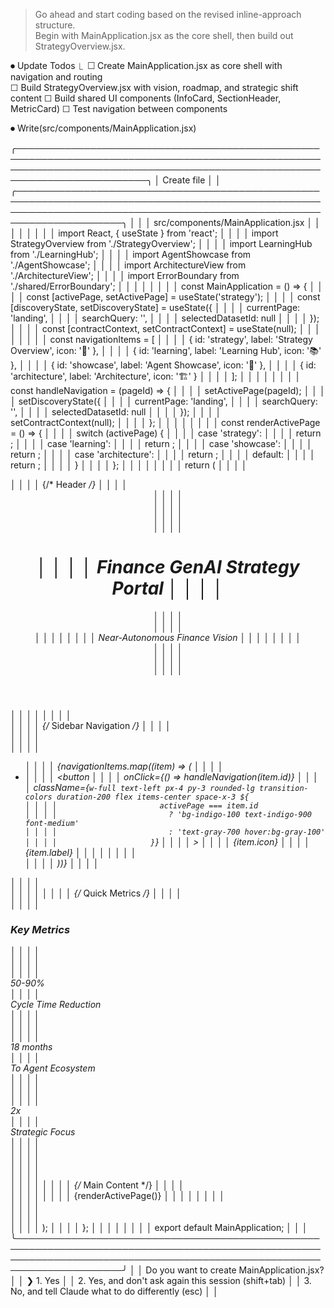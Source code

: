 > Go ahead and start coding based on the revised inline-approach structure.  
  Begin with MainApplication.jsx as the core shell, then build out StrategyOverview.jsx.

⏺ Update Todos
  ⎿  ☐ Create MainApplication.jsx as core shell with navigation and routing        
     ☐ Build StrategyOverview.jsx with vision, roadmap, and strategic shift content
     ☐ Build shared UI components (InfoCard, SectionHeader, MetricCard)
     ☐ Test navigation between components

⏺ Write(src/components/MainApplication.jsx)

╭───────────────────────────────────────────────────────────────────────────────────────────────────────────────────────────────────────────────────────────────────────────╮
│ Create file                                                                                                                                                               │
│ ╭───────────────────────────────────────────────────────────────────────────────────────────────────────────────────────────────────────────────────────────────────────╮ │
│ │ src/components/MainApplication.jsx                                                                                                                                    │ │
│ │                                                                                                                                                                       │ │
│ │ import React, { useState } from 'react';                                                                                                                              │ │
│ │ import StrategyOverview from './StrategyOverview';                                                                                                                    │ │
│ │ import LearningHub from './LearningHub';                                                                                                                              │ │
│ │ import AgentShowcase from './AgentShowcase';                                                                                                                          │ │
│ │ import ArchitectureView from './ArchitectureView';                                                                                                                    │ │
│ │ import ErrorBoundary from './shared/ErrorBoundary';                                                                                                                   │ │
│ │                                                                                                                                                                       │ │
│ │ const MainApplication = () => {                                                                                                                                       │ │
│ │   const [activePage, setActivePage] = useState('strategy');                                                                                                           │ │
│ │   const [discoveryState, setDiscoveryState] = useState({                                                                                                              │ │
│ │     currentPage: 'landing',                                                                                                                                           │ │
│ │     searchQuery: '',                                                                                                                                                  │ │
│ │     selectedDatasetId: null                                                                                                                                           │ │
│ │   });                                                                                                                                                                 │ │
│ │   const [contractContext, setContractContext] = useState(null);                                                                                                       │ │
│ │                                                                                                                                                                       │ │
│ │   const navigationItems = [                                                                                                                                           │ │
│ │     { id: 'strategy', label: 'Strategy Overview', icon: '🎯' },                                                                                                       │ │
│ │     { id: 'learning', label: 'Learning Hub', icon: '📚' },                                                                                                            │ │
│ │     { id: 'showcase', label: 'Agent Showcase', icon: '🤖' },                                                                                                          │ │
│ │     { id: 'architecture', label: 'Architecture', icon: '🏗️' }                                                                                                        │ │
│ │   ];                                                                                                                                                                  │ │
│ │                                                                                                                                                                       │ │
│ │   const handleNavigation = (pageId) => {                                                                                                                              │ │
│ │     setActivePage(pageId);                                                                                                                                            │ │
│ │     setDiscoveryState({                                                                                                                                               │ │
│ │       currentPage: 'landing',                                                                                                                                         │ │
│ │       searchQuery: '',                                                                                                                                                │ │
│ │       selectedDatasetId: null                                                                                                                                         │ │
│ │     });                                                                                                                                                               │ │
│ │     setContractContext(null);                                                                                                                                         │ │
│ │   };                                                                                                                                                                  │ │
│ │                                                                                                                                                                       │ │
│ │   const renderActivePage = () => {                                                                                                                                    │ │
│ │     switch (activePage) {                                                                                                                                             │ │
│ │       case 'strategy':                                                                                                                                                │ │
│ │         return <StrategyOverview />;                                                                                                                                  │ │
│ │       case 'learning':                                                                                                                                                │ │
│ │         return <LearningHub />;                                                                                                                                       │ │
│ │       case 'showcase':                                                                                                                                                │ │
│ │         return <AgentShowcase />;                                                                                                                                     │ │
│ │       case 'architecture':                                                                                                                                            │ │
│ │         return <ArchitectureView />;                                                                                                                                  │ │
│ │       default:                                                                                                                                                        │ │
│ │         return <StrategyOverview />;                                                                                                                                  │ │
│ │     }                                                                                                                                                                 │ │
│ │   };                                                                                                                                                                  │ │
│ │                                                                                                                                                                       │ │
│ │   return (                                                                                                                                                            │ │
│ │     <div className="min-h-screen bg-gray-50">                                                                                                                         │ │
│ │       {/* Header */}                                                                                                                                                  │ │
│ │       <header className="bg-white shadow-sm border-b">                                                                                                                │ │
│ │         <div className="max-w-7xl mx-auto px-4 sm:px-6 lg:px-8">                                                                                                      │ │
│ │           <div className="flex justify-between items-center h-16">                                                                                                    │ │
│ │             <div className="flex items-center">                                                                                                                       │ │
│ │               <h1 className="text-2xl font-bold text-indigo-900">                                                                                                     │ │
│ │                 Finance GenAI Strategy Portal                                                                                                                         │ │
│ │               </h1>                                                                                                                                                   │ │
│ │             </div>                                                                                                                                                    │ │
│ │             <div className="flex items-center space-x-4">                                                                                                             │ │
│ │               <span className="text-sm text-gray-600">                                                                                                                │ │
│ │                 Near-Autonomous Finance Vision                                                                                                                        │ │
│ │               </span>                                                                                                                                                 │ │
│ │             </div>                                                                                                                                                    │ │
│ │           </div>                                                                                                                                                      │ │
│ │         </div>                                                                                                                                                        │ │
│ │       </header>                                                                                                                                                       │ │
│ │                                                                                                                                                                       │ │
│ │       <div className="flex">                                                                                                                                          │ │
│ │         {/* Sidebar Navigation */}                                                                                                                                    │ │
│ │         <nav className="w-64 bg-white shadow-sm min-h-screen">                                                                                                        │ │
│ │           <div className="p-4">                                                                                                                                       │ │
│ │             <ul className="space-y-2">                                                                                                                                │ │
│ │               {navigationItems.map((item) => (                                                                                                                        │ │
│ │                 <li key={item.id}>                                                                                                                                    │ │
│ │                   <button                                                                                                                                             │ │
│ │                     onClick={() => handleNavigation(item.id)}                                                                                                         │ │
│ │                     className={`w-full text-left px-4 py-3 rounded-lg transition-colors duration-200 flex items-center space-x-3 ${                                   │ │
│ │                       activePage === item.id                                                                                                                          │ │
│ │                         ? 'bg-indigo-100 text-indigo-900 font-medium'                                                                                                 │ │
│ │                         : 'text-gray-700 hover:bg-gray-100'                                                                                                           │ │
│ │                     }`}                                                                                                                                               │ │
│ │                   >                                                                                                                                                   │ │
│ │                     <span className="text-xl">{item.icon}</span>                                                                                                      │ │
│ │                     <span>{item.label}</span>                                                                                                                         │ │
│ │                   </button>                                                                                                                                           │ │
│ │                 </li>                                                                                                                                                 │ │
│ │               ))}                                                                                                                                                     │ │
│ │             </ul>                                                                                                                                                     │ │
│ │           </div>                                                                                                                                                      │ │
│ │                                                                                                                                                                       │ │
│ │           {/* Quick Metrics */}                                                                                                                                       │ │
│ │           <div className="p-4 mt-8 border-t">                                                                                                                         │ │
│ │             <h3 className="text-sm font-medium text-gray-900 mb-3">Key Metrics</h3>                                                                                   │ │
│ │             <div className="space-y-3">                                                                                                                               │ │
│ │               <div className="bg-green-50 p-3 rounded-lg">                                                                                                            │ │
│ │                 <div className="text-lg font-bold text-green-800">50-90%</div>                                                                                        │ │
│ │                 <div className="text-xs text-green-600">Cycle Time Reduction</div>                                                                                    │ │
│ │               </div>                                                                                                                                                  │ │
│ │               <div className="bg-blue-50 p-3 rounded-lg">                                                                                                             │ │
│ │                 <div className="text-lg font-bold text-blue-800">18 months</div>                                                                                      │ │
│ │                 <div className="text-xs text-blue-600">To Agent Ecosystem</div>                                                                                       │ │
│ │               </div>                                                                                                                                                  │ │
│ │               <div className="bg-purple-50 p-3 rounded-lg">                                                                                                           │ │
│ │                 <div className="text-lg font-bold text-purple-800">2x</div>                                                                                           │ │
│ │                 <div className="text-xs text-purple-600">Strategic Focus</div>                                                                                        │ │
│ │               </div>                                                                                                                                                  │ │
│ │             </div>                                                                                                                                                    │ │
│ │           </div>                                                                                                                                                      │ │
│ │         </nav>                                                                                                                                                        │ │
│ │                                                                                                                                                                       │ │
│ │         {/* Main Content */}                                                                                                                                          │ │
│ │         <main className="flex-1 p-6">                                                                                                                                 │ │
│ │           <ErrorBoundary>                                                                                                                                             │ │
│ │             {renderActivePage()}                                                                                                                                      │ │
│ │           </ErrorBoundary>                                                                                                                                            │ │
│ │         </main>                                                                                                                                                       │ │
│ │       </div>                                                                                                                                                          │ │
│ │     </div>                                                                                                                                                            │ │
│ │   );                                                                                                                                                                  │ │
│ │ };                                                                                                                                                                    │ │
│ │                                                                                                                                                                       │ │
│ │ export default MainApplication;                                                                                                                                       │ │
│ ╰───────────────────────────────────────────────────────────────────────────────────────────────────────────────────────────────────────────────────────────────────────╯ │
│ Do you want to create MainApplication.jsx?                                                                                                                                │
│ ❯ 1. Yes                                                                                                                                                                  │
│   2. Yes, and don't ask again this session (shift+tab)                                                                                                                    │
│   3. No, and tell Claude what to do differently (esc)                                                                                                                     │
│                                         
